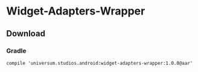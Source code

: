 Widget-Adapters-Wrapper
===============

## Download ##

### Gradle ###

    compile 'universum.studios.android:widget-adapters-wrapper:1.0.0@aar'
